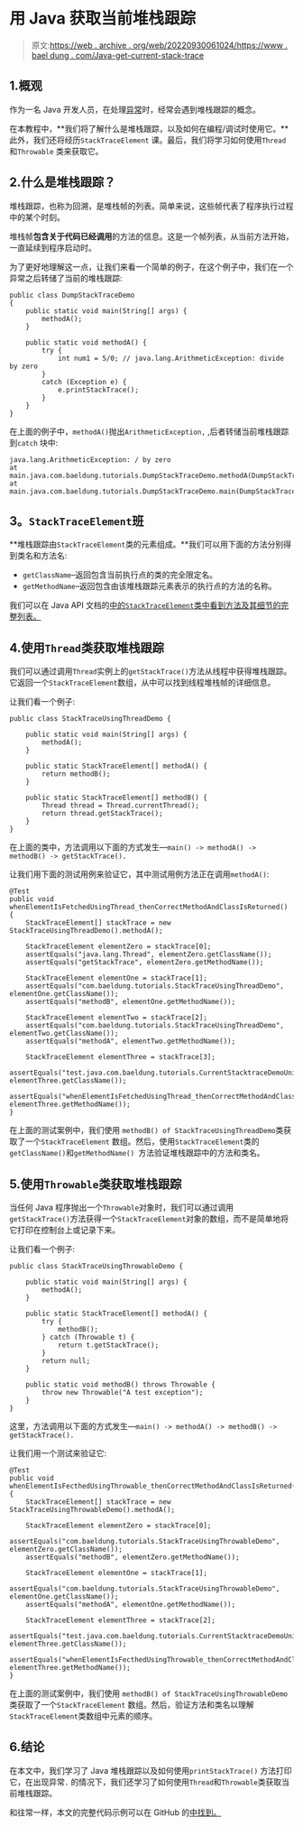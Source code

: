 # 用 Java 获取当前堆栈跟踪

> 原文:[https://web . archive . org/web/20220930061024/https://www . bael dung . com/Java-get-current-stack-trace](https://web.archive.org/web/20220930061024/https://www.baeldung.com/java-get-current-stack-trace)

## 1.概观

作为一名 Java 开发人员，在处理[异常](/web/20221026031411/https://www.baeldung.com/java-checked-unchecked-exceptions)时，经常会遇到堆栈跟踪的概念。

在本教程中，**我们将了解什么是堆栈跟踪，以及如何在编程/调试时使用它。**此外，我们还将经历`StackTraceElement` 课。最后，我们将学习如何使用`Thread`和`Throwable` 类来获取它。

## 2.什么是堆栈跟踪？

堆栈跟踪，也称为回溯，是堆栈帧的列表。简单来说，这些帧代表了程序执行过程中的某个时刻。

堆栈帧**包含关于代码已经调用**的方法的信息。这是一个帧列表，从当前方法开始，一直延续到程序启动时。

为了更好地理解这一点，让我们来看一个简单的例子，在这个例子中，我们在一个异常之后转储了当前的堆栈跟踪:

```
public class DumpStackTraceDemo 
{ 
    public static void main(String[] args) {
        methodA(); 
    } 

    public static void methodA() {
        try {
            int num1 = 5/0; // java.lang.ArithmeticException: divide by zero
        }
        catch (Exception e) {
            e.printStackTrace();
        }
    }
}
```

在上面的例子中，`methodA()`抛出`ArithmeticException,` ,后者转储当前堆栈跟踪到`catch` 块中:

```
java.lang.ArithmeticException: / by zero
at main.java.com.baeldung.tutorials.DumpStackTraceDemo.methodA(DumpStackTraceDemo.java:11)
at main.java.com.baeldung.tutorials.DumpStackTraceDemo.main(DumpStackTraceDemo.java:6)
```

## **3。`StackTraceElement`班**

**堆栈跟踪由`StackTraceElement`类的元素组成。**我们可以用下面的方法分别得到类名和方法名:

*   `getClassName`–返回包含当前执行点的类的完全限定名。
*   `getMethodName`–返回包含由该堆栈跟踪元素表示的执行点的方法的名称。

我们可以在 Java API 文档的[中的`StackTraceElement`类中看到方法及其细节的完整列表。](https://web.archive.org/web/20221026031411/https://docs.oracle.com/en/java/javase/17/docs/api/java.base/java/lang/StackTraceElement.html)

## 4.使用`Thread`类获取堆栈跟踪

我们可以通过调用`Thread`实例上的`getStackTrace()`方法从线程中获得堆栈跟踪。它返回一个`StackTraceElement`数组，从中可以找到线程堆栈帧的详细信息。

让我们看一个例子:

```
public class StackTraceUsingThreadDemo {

    public static void main(String[] args) {
        methodA();
    }

    public static StackTraceElement[] methodA() {
        return methodB();
    }

    public static StackTraceElement[] methodB() {
        Thread thread = Thread.currentThread();
        return thread.getStackTrace();
    }
}
```

在上面的类中，方法调用以下面的方式发生—`main() -> methodA() -> methodB() -> getStackTrace().`

让我们用下面的测试用例来验证它，其中测试用例方法正在调用`methodA()`:

```
@Test
public void whenElementIsFetchedUsingThread_thenCorrectMethodAndClassIsReturned() {
    StackTraceElement[] stackTrace = new StackTraceUsingThreadDemo().methodA();

    StackTraceElement elementZero = stackTrace[0];
    assertEquals("java.lang.Thread", elementZero.getClassName());
    assertEquals("getStackTrace", elementZero.getMethodName());

    StackTraceElement elementOne = stackTrace[1];
    assertEquals("com.baeldung.tutorials.StackTraceUsingThreadDemo", elementOne.getClassName());
    assertEquals("methodB", elementOne.getMethodName());

    StackTraceElement elementTwo = stackTrace[2];
    assertEquals("com.baeldung.tutorials.StackTraceUsingThreadDemo", elementTwo.getClassName());
    assertEquals("methodA", elementTwo.getMethodName());

    StackTraceElement elementThree = stackTrace[3];
    assertEquals("test.java.com.baeldung.tutorials.CurrentStacktraceDemoUnitTest", elementThree.getClassName());
    assertEquals("whenElementIsFetchedUsingThread_thenCorrectMethodAndClassIsReturned", elementThree.getMethodName());
}
```

在上面的测试案例中，我们使用 `methodB() of StackTraceUsingThreadDemo`类获取了一个`StackTraceElement` 数组。然后，使用`StackTraceElement`类的`getClassName()`和`getMethodName() `方法验证堆栈跟踪中的方法和类名。

## 5.使用`Throwable`类获取堆栈跟踪

当任何 Java 程序抛出一个`Throwable`对象时，我们可以通过调用`getStackTrace()`方法获得一个`StackTraceElement`对象的数组，而不是简单地将它打印在控制台上或记录下来。

让我们看一个例子:

```
public class StackTraceUsingThrowableDemo {

    public static void main(String[] args) {
        methodA(); 
    } 

    public static StackTraceElement[] methodA() {
        try {
            methodB();
        } catch (Throwable t) {
            return t.getStackTrace();
        }
        return null;
    }

    public static void methodB() throws Throwable {
        throw new Throwable("A test exception");
    }
}
```

这里，方法调用以下面的方式发生—`main() -> methodA() -> methodB() -> getStackTrace().`

让我们用一个测试来验证它:

```
@Test
public void whenElementIsFecthedUsingThrowable_thenCorrectMethodAndClassIsReturned() {
    StackTraceElement[] stackTrace = new StackTraceUsingThrowableDemo().methodA();

    StackTraceElement elementZero = stackTrace[0];
    assertEquals("com.baeldung.tutorials.StackTraceUsingThrowableDemo", elementZero.getClassName());
    assertEquals("methodB", elementZero.getMethodName());

    StackTraceElement elementOne = stackTrace[1];
    assertEquals("com.baeldung.tutorials.StackTraceUsingThrowableDemo", elementOne.getClassName());
    assertEquals("methodA", elementOne.getMethodName());

    StackTraceElement elementThree = stackTrace[2];
    assertEquals("test.java.com.baeldung.tutorials.CurrentStacktraceDemoUnitTest", elementThree.getClassName());
    assertEquals("whenElementIsFecthedUsingThrowable_thenCorrectMethodAndClassIsReturned", elementThree.getMethodName());
}
```

在上面的测试案例中，我们使用 `methodB() of StackTraceUsingThrowableDemo`类获取了一个`StackTraceElement` 数组。然后，验证方法和类名以理解`StackTraceElement`类数组中元素的顺序。

## 6.结论

在本文中，我们学习了 Java 堆栈跟踪以及如何使用`printStackTrace()` 方法打印它，在出现异常`.` 的情况下，我们还学习了如何使用`Thread`和`Throwable`类获取当前堆栈跟踪。

和往常一样，本文的完整代码示例可以在 GitHub 的[中找到。](https://web.archive.org/web/20221026031411/https://github.com/eugenp/tutorials/tree/master/core-java-modules/core-java-exceptions-4)
